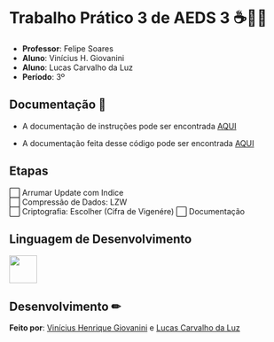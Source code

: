 # Trabalho Prático 3 de AEDS 3 ☕👨‍💻

- **Professor**: Felipe Soares
- **Aluno**: Vinícius H. Giovanini
- **Aluno**: Lucas Carvalho da Luz
- **Período**: 3º

## Documentação 📜

- A documentação de instruções pode ser encontrada [AQUI](https://github.com/viniciushgiovanini/CRUD-Futebol-TP03-AEDS3/blob/main/doc/Trabalho%20Prático%20III.pdf)

- A documentação feita desse código pode ser encontrada [AQUI]()

## Etapas
⬜️ Arrumar Update com Indice  
⬜️ Compressão de Dados: LZW    
⬜️ Criptografia: Escolher (Cifra de Vigenére) 
⬜️ Documentação     

## Linguagem de Desenvolvimento

<img src="https://cdn.jsdelivr.net/gh/devicons/devicon/icons/java/java-original.svg" width="50px" />

## Desenvolvimento ✏

**Feito por**: [Vinícius Henrique Giovanini](https://github.com/viniciushgiovanini) e [Lucas Carvalho da Luz](https://github.com/Lucascluz)
